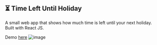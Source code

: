 ## ⏳ Time Left Until Holiday

A small web app that shows how much time is left until your next holiday. Built with React JS.

Demo [here](https://mariuscyber.github.io/Time-Left-Holiday/)
![image](https://github.com/user-attachments/assets/ab07b57e-6812-40a6-9d89-cb7132719d44)
